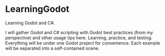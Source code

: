 # LearningGodot
Learning Godot and C#.

I will gather Godot and C# scripting with Godot best practices (from my perspective) and other usage tips here. Learning, practice, and testing. Everything will be under one Godot project for convenience. Each example will be separated into a self-contained scene.
